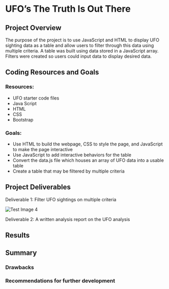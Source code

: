 # UFO’s The Truth Is Out There

## Project Overview
The purpose of the project is to use JavaScript and HTML to display UFO sighting data as a table and allow users to filter through this data using multiple criteria. A table was built using data stored in a JavaScript array. Filters were created so users could input data to display desired data. 


## Coding Resources and Goals 
### Resources: 

* UFO starter code files
* Java Script
* HTML
* CSS
* Bootstrap

### Goals: 

* Use HTML to build the webpage, CSS to style the page, and JavaScript to make the page interactive
* Use JavaScript to add interactive behaviors for the table
* Convert the data.js file which houses an array of UFO data into a usable table
* Create a table that may be filtered by multiple criteria


## Project Deliverables

Deliverable 1: Filter UFO sightings on multiple criteria 

![Test Image 4]( https://github.com/dbrashears63/UFOs/static/images/ufo_screenshot.png)

Deliverable 2: A written analysis report on the UFO analysis


## Results

## Summary

### Drawbacks

### Recommendations for further development

